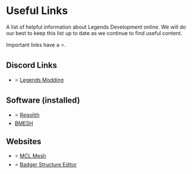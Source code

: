 # Useful Links

A list of helpful information about Legends Development online. We will do our best to keep this list up to date as we continue to find useful content.

Important links have a ⭐.

## Discord Links

-   ⭐ [Legends Modding](https://discord.gg/NyzQgPKz5S)

## Software (installed)

-   ⭐ [Regolith](https://github.com/Bedrock-OSS/regolith)
-   [BMESH](https://github.com/Luminoso-256/bmesh)

## Websites

-   ⭐ [MCL Mesh](https://polaris.luminoso.dev/mcl/mesh)
-   ⭐ [Badger Structure Editor](https://badger.lukefz.xyz/)
